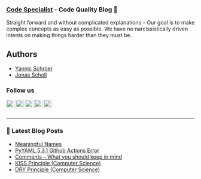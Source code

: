 ### [Code Specialist][website] - Code Quality Blog 👋

Straight forward and without complicated explanations – Our goal is to make complex concepts as easy as possible. We have no narcissistically driven intents on making things harder than they must be.

## Authors

- [Yannic Schröer][account-yannic]
- [Jonas Scholl][account-jonas]

### Follow us

[<img align="left" alt="code-specialist.com" width="22px" src="https://code-specialist.com/wp-content/uploads/2020/06/CodeSpecialist_Symbol.svg" />][website]
[<img align="left" alt="Code Specialist | Facebook" width="22px" src="https://cdn.jsdelivr.net/npm/simple-icons@v3/icons/facebook.svg" />][facebook]
[<img align="left" alt="Code Specialist | Instagram" width="22px" src="https://cdn.jsdelivr.net/npm/simple-icons@v3/icons/instagram.svg" />][instagram]
[<img align="left" alt="Code Specialist | Pinterest" width="22px" src="https://cdn.jsdelivr.net/npm/simple-icons@v3/icons/pinterest.svg" />][pinterest]
[<img align="left" alt="Code Specialist | Twitter" width="22px" src="https://cdn.jsdelivr.net/npm/simple-icons@v3/icons/twitter.svg" />][twitter]

<br />
<br />

---

### 📕 Latest Blog Posts
<!-- BLOG-POST-LIST:START -->
- [Meaningful Names](https://code-specialist.com/write-better-code/meaningful-names/)
- [PyYAML 5.3.1 Github Actions Error](https://code-specialist.com/errors/pyaml5-3-1-github-actions/)
- [Comments – What you should keep in mind](https://code-specialist.com/write-better-code/comments/)
- [KISS Principle (Computer Science)](https://code-specialist.com/code-principles/kiss-principle/)
- [DRY Principle (Computer Science)](https://code-specialist.com/code-principles/dry-principle/)
<!-- BLOG-POST-LIST:END -->

[website]: https://code-specialist.com
[facebook]: https://www.facebook.com/specialistcode/
[twitter]: https://twitter.com/specialist_code
[instagram]: https://www.instagram.com/specialist_code/
[pinterest]: https://www.pinterest.de/codespecialist/

[account-yannic]: https://github.com/yannicschroeer
[account-jonas]: https://github.com/JonasScholl